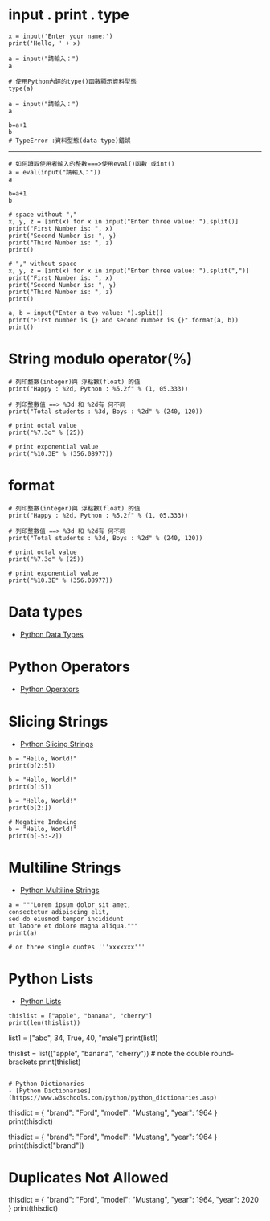 # input . print . type
```
x = input('Enter your name:')
print('Hello, ' + x)

a = input("請輸入：")
a

# 使用Python內建的type()函數顯示資料型態
type(a)
```
```
a = input("請輸入：")
a

b=a+1
b
# TypeError :資料型態(data type)錯誤
```
---
```
# 如何讀取使用者輸入的整數===>使用eval()函數 或int()
a = eval(input("請輸入："))
a

b=a+1
b
```
```
# space without ","
x, y, z = [int(x) for x in input("Enter three value: ").split()] 
print("First Number is: ", x) 
print("Second Number is: ", y) 
print("Third Number is: ", z) 
print()

# "," without space
x, y, z = [int(x) for x in input("Enter three value: ").split(",")] 
print("First Number is: ", x) 
print("Second Number is: ", y) 
print("Third Number is: ", z) 
print()

a, b = input("Enter a two value: ").split() 
print("First number is {} and second number is {}".format(a, b)) 
print()
```

# String modulo operator(%)
```
# 列印整數(integer)與 浮點數(float) 的值
print("Happy : %2d, Python : %5.2f" % (1, 05.333))
 
# 列印整數值 ==> %3d 和 %2d有 何不同
print("Total students : %3d, Boys : %2d" % (240, 120))
 
# print octal value
print("%7.3o" % (25))
 
# print exponential value
print("%10.3E" % (356.08977))
```

# format
```
# 列印整數(integer)與 浮點數(float) 的值
print("Happy : %2d, Python : %5.2f" % (1, 05.333))
 
# 列印整數值 ==> %3d 和 %2d有 何不同
print("Total students : %3d, Boys : %2d" % (240, 120))
 
# print octal value
print("%7.3o" % (25))
 
# print exponential value
print("%10.3E" % (356.08977))
```

# Data types
- [Python Data Types](https://www.w3schools.com/python/python_datatypes.asp)

# Python Operators
- [Python Operators](https://www.w3schools.com/python/python_operators.asp)

# Slicing Strings
- [Python Slicing Strings](https://www.w3schools.com/python/python_strings_slicing.asp)
```
b = "Hello, World!"
print(b[2:5])

b = "Hello, World!"
print(b[:5])

b = "Hello, World!"
print(b[2:])

# Negative Indexing
b = "Hello, World!"
print(b[-5:-2])
```

# Multiline Strings
- [Python Multiline Strings](https://www.w3schools.com/python/python_strings.asp)
```
a = """Lorem ipsum dolor sit amet,
consectetur adipiscing elit,
sed do eiusmod tempor incididunt
ut labore et dolore magna aliqua."""
print(a)

# or three single quotes '''xxxxxxx'''
```

# Python Lists
- [Python Lists](https://www.w3schools.com/python/python_lists.asp)
```
thislist = ["apple", "banana", "cherry"]
print(len(thislist))
```

list1 = ["abc", 34, True, 40, "male"]
print(list1)

thislist = list(("apple", "banana", "cherry")) # note the double round-brackets
print(thislist)
```

# Python Dictionaries
- [Python Dictionaries](https://www.w3schools.com/python/python_dictionaries.asp)
```
thisdict = {
  "brand": "Ford",
  "model": "Mustang",
  "year": 1964
}
print(thisdict)

thisdict = {
  "brand": "Ford",
  "model": "Mustang",
  "year": 1964
}
print(thisdict["brand"])

# Duplicates Not Allowed
thisdict = {
  "brand": "Ford",
  "model": "Mustang",
  "year": 1964,
  "year": 2020
}
print(thisdict)
```
